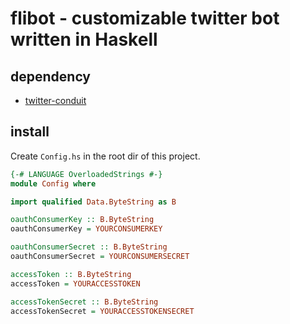 # flibot - customizable twitter bot written in Haskell
## dependency
- [twitter-conduit](https://github.com/himura/twitter-conduit)

## install
Create ```Config.hs``` in the root dir of this project.

```haskell
{-# LANGUAGE OverloadedStrings #-}
module Config where

import qualified Data.ByteString as B

oauthConsumerKey :: B.ByteString
oauthConsumerKey = YOURCONSUMERKEY

oauthConsumerSecret :: B.ByteString
oauthConsumerSecret = YOURCONSUMERSECRET

accessToken :: B.ByteString
accessToken = YOURACCESSTOKEN

accessTokenSecret :: B.ByteString
accessTokenSecret = YOURACCESSTOKENSECRET
```
